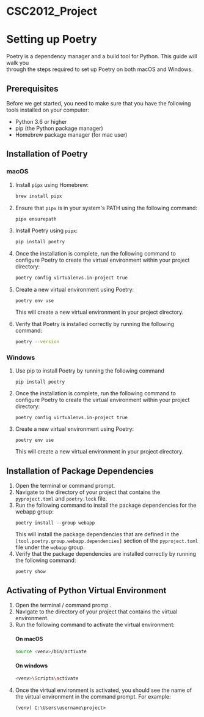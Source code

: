 # CSC2012_Project

# Setting up Poetry

Poetry is a dependency manager and a build tool for Python. This guide will walk you  
through the steps required to set up Poetry on both macOS and Windows.
<br/>

## Prerequisites
Before we get started, you need to make sure that you have the following tools installed
on your computer:
- Python 3.6 or higher
- pip (the Python package manager)
- Homebrew package manager (for mac user)

## Installation of Poetry

### macOS
1. Install `pipx` using Homebrew:
    ```zsh
    brew install pipx
    ```
2. Ensure that `pipx` is in your system's PATH using the following command:
    ```zsh
    pipx ensurepath
    ```

3. Install Poetry using `pipx`:
    ```zsh
    pip install poetry
    ```
4. Once the installation is complete, run the following command to configure Poetry to
create the virtual environment within your project directory:
    ```zsh
    poetry config virtualenvs.in-project true
    ```

5. Create a new virtual environment using Poetry:
    ```commandline
    poetry env use
    ```
    This will create a new virtual environment in your project directory.

7. Verify that Poetry is installed correctly by running the following command:

    ```zsh
    poetry --version
    ```

### Windows

1. Use pip to install Poetry by running the following command
    ```commandline
    pip install poetry
    ```

2. Once the installation is complete, run the following command to configure Poetry to
create the virtual environment within your project directory:
    ```commandline
    poetry config virtualenvs.in-project true
    ```
3. Create a new virtual environment using Poetry:
    ```commandline
    poetry env use
    ```
    This will create a new virtual environment in your project directory.

## Installation of Package Dependencies

1. Open the terminal or command prompt.
2. Navigate to the directory of your project that contains the `pyproject.toml` and `poetry.lock` file.
3. Run the following command to install the package dependencies for the webapp group:
    ```commandline
    poetry install --group webapp 
   ```
   This will install the package dependencies that are defined in the
`[tool.poetry.group.webapp.dependencies]` section of the `pyproject.toml` file under the
`webapp` group.
4. Verify that the package dependencies are installed correctly by running the following
command:
    ```commandline
    poetry show
    ```

## Activating of Python Virtual Environment

1. Open the terminal / command promp .
2. Navigate to the directory of your project that contains the virtual environment.
3. Run the following command to activate the virtual environment:
    #### On macOS
    ```zsh
    source <venv>/bin/activate
    ```
   #### On windows
    ```zsh
    <venv>\Scripts\activate
    ```
4. Once the virtual environment is activated, you should see the name of the virtual
environment in the command prompt. For example:
    ```commandline
    (venv) C:\Users\username\project>
   ```